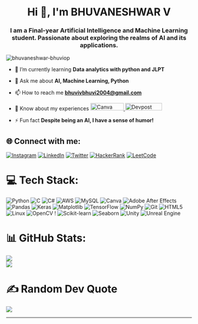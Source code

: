 <h1 align="center">Hi 👋, I'm BHUVANESHWAR V</h1>
<h3 align="center">I am a Final-year Artificial Intelligence and Machine Learning student. Passionate about exploring the realms of AI and its applications.</h3>


<p align="left"> <img src="https://komarev.com/ghpvc/?username=bhuvaneshwar-bhuviop&label=Profile%20views&color=0e75b6&style=flat" alt="bhuvaneshwar-bhuviop" /> </p>


- 🌱 I’m currently learning **Data analytics with python and JLPT**

- 💬 Ask me about **AI, Machine Learning, Python**

- 📫 How to reach me **bhuvivbhuvi2004@gmail.com**

- 📄 Know about my experiences <a href="https://www.canva.com/design/DAF-MH2GJwY/ypOBEjz6PhAh2qkdJpsAjQ/edit?utm_content=DAF-MH2GJwY&utm_campaign=designshare&utm_medium=link2&utm_source=sharebutton">
  <img src="https://img.shields.io/badge/Canva-%2300C4CC.svg?style=for-the-badge&logo=Canva&logoColor=white" alt="Canva" width="90" height="20">
</a><a href="https://devpost.com/bhuvivbhuvi2004?ref_content=user-portfolio&ref_feature=portfolio&ref_medium=global-nav">
  <img src="https://img.shields.io/badge/Devpost-148dbf?style=for-the-badge&logo=devpost&logoColor=white" alt="Devpost" width="100" height="20">
</a>




- ⚡ Fun fact **Despite being an AI, I have a sense of humor!**

## 🌐 Connect with me:
[![Instagram](https://img.shields.io/badge/Instagram-%23E4405F.svg?logo=Instagram&logoColor=white)](https://www.instagram.com/i_am_bhuviop/)
[![LinkedIn](https://img.shields.io/badge/LinkedIn-%230077B5.svg?logo=linkedin&logoColor=white)](https://linkedin.com/in/bhuvaneshwar-v-303638288/)
[![Twitter](https://img.shields.io/badge/Twitter-black.svg?logo=Twitter&logoColor=white)](https://twitter.com/h9tcnjNmJIss4Uy)
[![HackerRank](https://img.shields.io/badge/HackerRank-2EC866?logo=hackerrank&logoColor=white)](https://www.hackerrank.com/profile/bhuvivbhuvi2004)
[![LeetCode](https://img.shields.io/badge/LeetCode-FFA116?logo=leetcode&logoColor=white)](https://leetcode.com/bhuvaneshwar-v/)

# 💻 Tech Stack:
![Python](https://img.shields.io/badge/python-3670A0?style=for-the-badge&logo=python&logoColor=ffdd54) ![C](https://img.shields.io/badge/c-%2300599C.svg?style=for-the-badge&logo=c&logoColor=white) ![C#](https://img.shields.io/badge/c%23-%23239120.svg?style=for-the-badge&logo=csharp&logoColor=white) ![AWS](https://img.shields.io/badge/AWS-%23FF9900.svg?style=for-the-badge&logo=amazon-aws&logoColor=white) ![MySQL](https://img.shields.io/badge/mysql-%2300000f.svg?style=for-the-badge&logo=mysql&logoColor=white) ![Canva](https://img.shields.io/badge/Canva-%2300C4CC.svg?style=for-the-badge&logo=Canva&logoColor=white) ![Adobe After Effects](https://img.shields.io/badge/Adobe%20After%20Effects-9999FF.svg?style=for-the-badge&logo=Adobe%20After%20Effects&logoColor=white) ![Pandas](https://img.shields.io/badge/pandas-%23150458.svg?style=for-the-badge&logo=pandas&logoColor=white) ![Keras](https://img.shields.io/badge/Keras-%23D00000.svg?style=for-the-badge&logo=Keras&logoColor=white) ![Matplotlib](https://img.shields.io/badge/Matplotlib-%23ffffff.svg?style=for-the-badge&logo=Matplotlib&logoColor=black) ![TensorFlow](https://img.shields.io/badge/TensorFlow-%23FF6F00.svg?style=for-the-badge&logo=TensorFlow&logoColor=white) ![NumPy](https://img.shields.io/badge/numpy-%23013243.svg?style=for-the-badge&logo=numpy&logoColor=white) ![Git](https://img.shields.io/badge/Git-%23F05032.svg?style=for-the-badge&logo=git&logoColor=white) ![HTML5](https://img.shields.io/badge/HTML5-%23E34F26.svg?style=for-the-badge&logo=html5&logoColor=white) ![Linux](https://img.shields.io/badge/Linux-FCC624?style=for-the-badge&logo=linux&logoColor=black) ![OpenCV](https://img.shields.io/badge/OpenCV-%23white.svg?style=for-the-badge&logo=opencv&logoColor=black) ! ![Scikit-learn](https://img.shields.io/badge/Scikit--learn-%23F7931E.svg?style=for-the-badge&logo=scikit-learn&logoColor=white) ![Seaborn](https://img.shields.io/badge/Seaborn-%23150458.svg?style=for-the-badge&logo=seaborn&logoColor=white) ![Unity](https://img.shields.io/badge/Unity-%23000000.svg?style=for-the-badge&logo=unity&logoColor=white) ![Unreal Engine](https://img.shields.io/badge/Unreal%20Engine-%23313131.svg?style=for-the-badge&logo=unreal-engine&logoColor=white)


# 📊 GitHub Stats:
![](https://github-readme-streak-stats.herokuapp.com/?user=BHUVANESHWAR-BHUVIOP&theme=vision-friendly-dark&hide_border=false)<br/>
![](https://github-readme-stats.vercel.app/api/top-langs/?username=BHUVANESHWAR-BHUVIOP&theme=vision-friendly-dark&hide_border=false&include_all_commits=false&count_private=false&layout=compact)

# ✍️ Random Dev Quote
![](https://quotes-github-readme.vercel.app/api?type=horizontal&theme=radical)



---

<!-- Proudly created with GPRM ( https://gprm.itsvg.in ) -->
